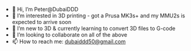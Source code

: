 - 👋 Hi, I’m Peter@DubaiDDD
- 👀 I’m interested in 3D printing - got a Prusa MK3s+ and my MMU2s is expected to arrive soon
- 🌱 I’m new to 3D & currently learning to convert 3D files to G-code
- 💞️ I’m looking to collaborate on all of the above
- 📫 How to reach me: dubaiddd50@gmail.com

<!---
DubaiDDD/DubaiDDD is a ✨ special ✨ repository because its `README.md` (this file) appears on your GitHub profile.
You can click the Preview link to take a look at your changes.
--->
